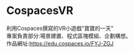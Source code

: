 # CospacesVR
 利用Cospaces撰寫的VR小遊戲"寶寶的一天"<br>
 專案負責部分:場景建置、程式區塊模組、企劃構想。<br>
 作品網址:https://edu.cospaces.io/FYJ-ZGJ

